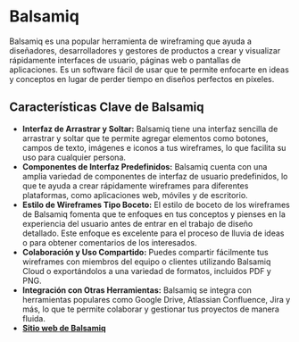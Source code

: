 # Balsamiq

Balsamiq es una popular herramienta de wireframing que ayuda a diseñadores, desarrolladores y gestores de productos a crear y visualizar rápidamente interfaces de usuario, páginas web o pantallas de aplicaciones. Es un software fácil de usar que te permite enfocarte en ideas y conceptos en lugar de perder tiempo en diseños perfectos en píxeles.

## Características Clave de Balsamiq

- **Interfaz de Arrastrar y Soltar:** Balsamiq tiene una interfaz sencilla de arrastrar y soltar que te permite agregar elementos como botones, campos de texto, imágenes e iconos a tus wireframes, lo que facilita su uso para cualquier persona.
- **Componentes de Interfaz Predefinidos:** Balsamiq cuenta con una amplia variedad de componentes de interfaz de usuario predefinidos, lo que te ayuda a crear rápidamente wireframes para diferentes plataformas, como aplicaciones web, móviles y de escritorio.
- **Estilo de Wireframes Tipo Boceto:** El estilo de boceto de los wireframes de Balsamiq fomenta que te enfoques en tus conceptos y pienses en la experiencia del usuario antes de entrar en el trabajo de diseño detallado. Este enfoque es excelente para el proceso de lluvia de ideas o para obtener comentarios de los interesados.
- **Colaboración y Uso Compartido:** Puedes compartir fácilmente tus wireframes con miembros del equipo o clientes utilizando Balsamiq Cloud o exportándolos a una variedad de formatos, incluidos PDF y PNG.
- **Integración con Otras Herramientas:** Balsamiq se integra con herramientas populares como Google Drive, Atlassian Confluence, Jira y más, lo que te permite colaborar y gestionar tus proyectos de manera fluida.
- **[Sitio web de Balsamiq](https://balsamiq.com/)**
